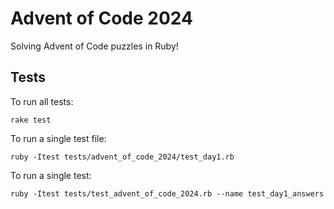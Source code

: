 # Advent of Code 2024

Solving Advent of Code puzzles in Ruby!

## Tests

To run all tests:

```
rake test
```

To run a single test file:

```
ruby -Itest tests/advent_of_code_2024/test_day1.rb
```

To run a single test:

```
ruby -Itest tests/test_advent_of_code_2024.rb --name test_day1_answers
```
